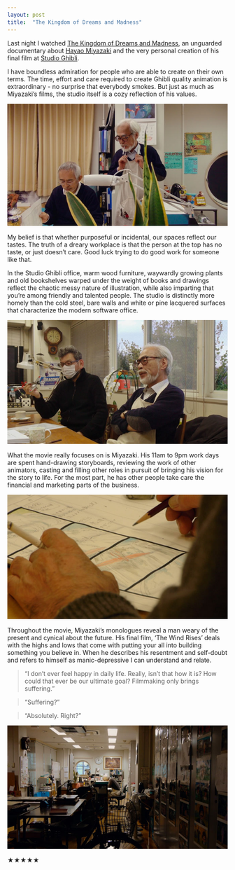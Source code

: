 ```yaml
---
layout: post
title:  "The Kingdom of Dreams and Madness"
---
```


Last night I watched [The Kingdom of Dreams and Madness][movie], an unguarded documentary about [Hayao Miyazaki][miyazaki] and the very personal creation of his final film at [Studio Ghibli][ghibli].

I have boundless admiration for people who are able to create on their own terms. The time, effort and care required to create Ghibli quality animation is extraordinary - no surprise that everybody smokes. But just as much as Miyazaki’s films, the studio itself is a cozy reflection of his values.

<a href="/images/2015/ghibli-miyazaki/1@2x.jpg">
	<img class="large" src="/images/2015/ghibli-miyazaki/1.jpg" srcset="/images/2015/ghibli-miyazaki/1@2x.jpg 2x" alt="Miyazaki reviewing work">
</a>


My belief is that whether purposeful or incidental, our spaces reflect our tastes. The truth of a dreary workplace is that the person at the top has no taste, or just doesn’t care. Good luck trying to do good work for someone like that.

In the Studio Ghibli office, warm wood furniture, waywardly growing plants and old bookshelves warped under the weight of books and drawings reflect the chaotic messy nature of illustration, while also imparting that you’re among friendly and talented people. The studio is distinctly more homely than the cold steel, bare walls and white or pine lacquered surfaces that characterize the modern software office.

<a href="/images/2015/ghibli-miyazaki/2@2x.jpg">
	<img class="large" src="/images/2015/ghibli-miyazaki/2.jpg" srcset="/images/2015/ghibli-miyazaki/2@2x.jpg 2x" alt="Miyazaki and Ando discussing">
</a>

What the movie really focuses on is Miyazaki. His 11am to 9pm work days are spent hand-drawing storyboards, reviewing the work of other animators, casting and filling other roles in pursuit of bringing his vision for the story to life. For the most part, he has other people take care the financial and marketing parts of the business.

<a href="/images/2015/ghibli-miyazaki/3@2x.jpg">
	<img class="large" src="/images/2015/ghibli-miyazaki/3.jpg" srcset="/images/2015/ghibli-miyazaki/3@2x.jpg 2x" alt="Miyazaki drawing a storyboard for a scene with a plane">
</a>

Throughout the movie, Miyazaki’s monologues reveal a man weary of the present and cynical about the future. His final film, ‘The Wind Rises’ deals with the highs and lows that come with putting your all into building something you believe in. When he describes his resentment and self-doubt and refers to himself as manic-depressive I can understand and relate.

> “I don’t ever feel happy in daily life. Really, isn’t that how it is? How could that ever be our ultimate goal? Filmmaking only brings suffering.” 

> “Suffering?”

> “Absolutely. Right?”

<a href="/images/2015/ghibli-miyazaki/4@2x.jpg">
	<img class="large" src="/images/2015/ghibli-miyazaki/4.jpg" srcset="/images/2015/ghibli-miyazaki/4@2x.jpg 2x" alt="Miyazaki working in an empty office">
</a>

★★★★★

[movie]:http://www.gkidsfilms.com/kingdom/
[miyazaki]:http://en.wikipedia.org/wiki/Hayao_Miyazaki
[ghibli]:http://en.wikipedia.org/wiki/Studio_Ghibli
